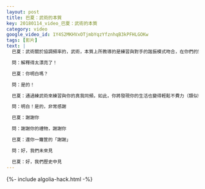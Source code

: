 ```yaml
---
layout: post
title: 巴夏：武術的本質
key: 20180114_video_巴夏：武術的本質
category: video
google_video_id: 1Y4S2MKHVxOTjmbYqzYfznhqB3kPFHLGOKw
tags: [影片]
text: |
  巴夏：武術關於協調頻率的，武術，本質上所教導的是練習與對手的諧振模式吻合，在你們的對招時，你準確地匹配對方的動作（太極拳），有那麼一個瞬間，你與對手是相對靜止的，在那個瞬間，你可以不費一絲一毫的力氣，（四兩撥千斤），輕鬆化解對方的招式，並將對手導向任何方向。

  問：解釋得太漂亮了！

  巴夏：你明白嗎？

  問：是的！

  巴夏：通過練武術來練習與你的真我同頻，如此，你將發現你的生活也變得輕鬆不費力（類似彼尚《輕而易舉的富足》）

  問：明白！是的，非常感謝

  巴夏：謝謝你

  問：謝謝你的禮物，謝謝你

  巴夏：還你一籮筐的「謝謝」

  問：好，我們未來見

  巴夏：好，我們歷史中見
---
```


{%- include algolia-hack.html -%}
